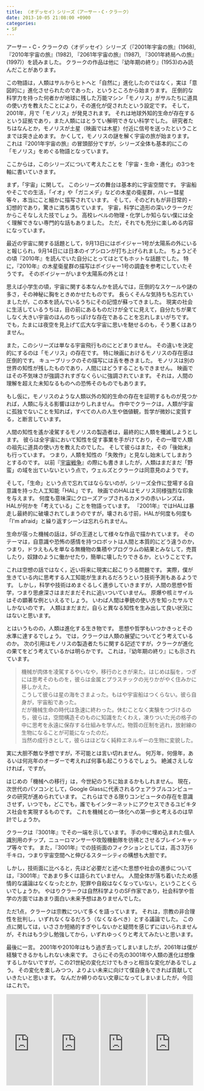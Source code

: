 ```yaml
---
title: 〈オデッセイ〉シリーズ（アーサー・C・クラーク）
date: 2013-10-05 21:08:00 +0900
categories:
- SF
---
```


アーサー・C・クラークの〈オデッセイ〉シリーズ（『2001年宇宙の旅』(1968), 『2010年宇宙の旅』(1982), 『2061年宇宙の旅』(1987), 『3001年終局への旅』(1997)）を読みました。
クラークの作品は他に『幼年期の終り』(1953)のみ読んだことがあります。

この物語は，人類はサルからヒトへと「自然に」進化したのではなく，実は「意図的に」進化させられたのであった，というところから始まります。
圧倒的な科学力を持った何者かが地球に残した万能マシン「モノリス」がサルたちに道具の使い方を教えたことにより，その進化が促されたという設定です。
そして，2001年，月で「モノリス」が発見されます。
それは地球外知的生命が存在するという証拠であり，また人類にはとうてい解明できない科学でした。
研究者たちはなんとか，モノリスが土星（映画では木星）付近に信号を送ったということまでは突き止めます。
かくして，モノリスの謎を解く宇宙の旅が始まります。
これは『2001年宇宙の旅』の冒頭部分ですが，シリーズ全体も基本的にこの「モノリス」をめぐる物語となっています。

ここからは，このシリーズについて考えたことを「宇宙・生命・進化」の3つを軸に書いていきます。

まず，「宇宙」に関して。
このシリーズの舞台は基本的に宇宙空間です。
宇宙船やそこでの生活，「イオ」や「ガニメデ」などの木星の衛星群，ハレー彗星等々，本当にこと細かに描写されています。
そして，そのどれもが非日常的・幻想的であり，驚きに満ち満ちています。
宇宙，科学に造形の深いクラークだからこそなしえた技でしょう。
高校レベルの物理・化学しか知らない僕には全く理解できない専門的な話もありました。
ただ，それでも充分に楽しめる内容になっています。

最近の宇宙に関する話題として，9月13日にはボイジャー1号が太陽系の外にいると報じられ，9月14日には日本のイプシロンが打ち上げられました。
ちょうどその頃『2010年』を読んでいた自分にとってはとてもホットな話題でした。
特に，『2010年』の木星衛星群の描写はボイジャー1号の調査を参考にしていたそうです。
そのボイジャーがいまや太陽系の外とは！

思えば小学生の頃，宇宙に関する本なんかを読んでは，圧倒的なスケールや謎の多さ，その神秘に胸をときめかせたものです。
長らくそんな気持ちも忘れていましたが，この本を読んでいるうちにその記憶が蘇ってきました。
現実の社会に生活しているうちは，目の前にあるものだけが全てに見えて，自分たちが果てしなく大きい宇宙のほんのちっぽけな存在であることを忘れしまいがちです。
でも，たまには夜空を見上げて広大な宇宙に思いを馳せるのも，そう悪くはありません。

また，このシリーズは単なる宇宙飛行ものにとどまりません。
その違いを決定的にするのは「モノリス」の存在です。
特に映画におけるモノリスの存在感は圧倒的です。
キューブリックのその描写には舌を巻きました。
モノリスは別の世界の知性が残したものであり，人間にはどうすることもできません。
映画ではその不気味さが強調されすぎなくらいに強調されています。
それは，人間の理解を超えた未知なるものへの恐怖そのものでもあります。

もし仮に，モノリスのような人類以外の知的生命の存在を証明するものが見つかれば，人類に与える影響ははかりしれません。
作中でクラークは，人類が宇宙に孤独でないことを知れば，すべての人の人生や価値観，哲学が微妙に変質する，と断言しています。

人間の知性を遙か凌駕するモノリスの製造者は，最終的に人類を殲滅しようとします。
彼らは全宇宙において知性を促す事業を手がけており，その一環で人類の祖先に道具の使い方を教えたのでした。
そして彼らはまた，その「後始末」も行っています。
つまり，人類を知性の「失敗作」と見なし始末してしまおうとするのです。
以前『[宇宙戦争](https://blog.sankichi.net/sf/the_war_of_the_worlds/)』の際にも書きましたが，人類はまだまだ「野蛮」の域を出ていないという点で，ウェルズとクラークは同意見のようです。

そして，「生命」という点で忘れてはならないのが，シリーズ全作に登場する自意識を持った人工知能「HAL」です。
映画でのHALはモノリス同様強烈な印象を与えます。
何度も意味深にクローズアップされるカメラの赤いレンズは，HALが何かを「考えている」ことを物語っています。
『2001年』ではHALは暴走し最終的に破壊されてしまうのですが，壊される寸前，HALが何度も何度も「I'm afraid」と繰り返すシーンは忘れられません。

生命が宿った機械の話は，SFの王道として様々な作品で描かれています。
そのテーマは，自意識や恐怖の感情を持つロボットは人間と本質的にどう違うのか，つまり，ドラえもんを単なる無機物の集積やプログラムの結果とみなして，売買したり，奴隷のように働かせたり，簡単に壊したりできるか，ということです。

これは空想の話ではなく，近い将来に現実に起こりうる問題です。
実際，僕が生きている内に思考する人工知能が生まれるだろうという技術予測もあるようです。
しかし，科学や技術はめまぐるしく進歩していきますが，人間の思想や哲学，つまり思慮深さはまだまだそれに追いついていません。
原爆や核ミサイルはその顕著な例といえるでしょう。
いわば人間は拳銃の使い方を知ったサルでしかないのです。
人類はまだまだ，自らと異なる知性を生み出して良い状況にはないと思います。

とはいうものの，人類は進化する生き物です。
思想や哲学もいつかきっとその水準に達するでしょう。
では，クラークは人類の展望についてどう考えているのか。
次の引用はモノリスの製造者たちに関する記述ですが，クラークが進化の果てをどう考えているかは明らかです。
これは，『幼年期の終り』にも示されています。

> 機械が肉体を凌駕するやいなや，移行のときが来た。はじめは脳を，つぎには思考そのものを，彼らは金属とプラスチックの光りかがやく住みかに移しかえた。  
こうして彼らは星の海をさまよった。もはや宇宙船はつくらない。彼ら自身が，宇宙船であった。  
だが機械生命の時代は急速に終わった。休むことなく実験をつづけるのち，彼らは，空間構造そのものに知識をたくわえ，凍りついた光の格子の中に思考を永遠に保存する仕組みを学んだ。物質の圧制を逃れ，放射線の生物になることが可能になったのだ。  
当然の成行きとして，彼らはほどなく純粋エネルギーの生物に変貌した。

実に大胆不敵な予想ですが，不可能とは言い切れません。
何万年，何億年，あるいは何兆年のオーダーで考えれば何事も起こりうるでしょう。
絶滅さえしなければ，ですが。

はじめの「機械への移行」は，今世紀のうちに始まるかもしれません。
現在，次世代のパソコンとして，Google Glassに代表されるウェアラブルコンピュータの研究が進められています。
これらはできる限りコンピュータの存在を意識させず，いつでも，どこでも，誰でもインターネットにアクセスできるユビキタス社会を実現するものです。
これを機械との一体化への第一歩と考えるのは早計でしょうか。

クラークは『3001年』でその一端を示しています。
手の中に埋め込まれた個人識別用のチップ，ニューロマンサーや攻殻機動隊を彷彿とさせるブレインキャップ等々です。
また，『3001年』での技術面のフィクションとしては，高さ3万6千キロ，つまり宇宙空間へと伸びるスターシティの構想も大胆です。

しかし，技術面に比べると，先ほど必要だと述べた思想や社会の進歩については，『3001年』であまり多くは語られていません。
人間全体が落ち着いたため感情的な議論はなくなったとか，犯罪や自殺はなくなっていない，ということくらいでしょうか。
やはりクラークは自然科学よりのSF作家であり，社会科学や哲学の方面ではあまり面白い未来予想はありませんでした。

ただ1点，クラークは宗教について多くを語っています。
それは，宗教の非合理性を批判し，いずれなくなるだろう（なくなるべき）とする議論でした。
この点に関しては，いささか短絡的すぎやしないかと疑問を感じずにはいられませんが，それはもう少し勉強してから，いずれゆっくりと考えてみたいと思います。

最後に一言。
2001年や2010年はもう過ぎ去ってしまいましたが，2061年は僕が経験できるかもしれない未来です。
さらにその先の3001年や人類の進化は想像するしかないですが，この21世紀の変化だけでもきっと相当な変化があるでしょう。
その変化を楽しみつつ，よりよい未来に向けて僕自身もできれば貢献していきたいと思います。
なんだか締りのない文章になってしまいましたが，今回はこれで。

<iframe src="http://rcm-fe.amazon-adsystem.com/e/cm?lt1=_blank&IS2=1&nou=1&t=sankichi92-22&o=9&p=8&l=as4&m=amazon&f=ifr&ref=ss_til&asins=415011000X" style="width:120px;height:240px;" scrolling="no" marginwidth="0" marginheight="0" frameborder="0"></iframe>
<iframe src="http://rcm-fe.amazon-adsystem.com/e/cm?lt1=_blank&IS2=1&nou=1&t=sankichi92-22&o=9&p=8&l=as4&m=amazon&f=ifr&ref=ss_til&asins=4150117330" style="width:120px;height:240px;" scrolling="no" marginwidth="0" marginheight="0" frameborder="0"></iframe>
<iframe src="http://rcm-fe.amazon-adsystem.com/e/cm?lt1=_blank&IS2=1&nou=1&t=sankichi92-22&o=9&p=8&l=as4&m=amazon&f=ifr&ref=ss_til&asins=4150110964" style="width:120px;height:240px;" scrolling="no" marginwidth="0" marginheight="0" frameborder="0"></iframe>
<iframe src="http://rcm-fe.amazon-adsystem.com/e/cm?lt1=_blank&IS2=1&nou=1&t=sankichi92-22&o=9&p=8&l=as4&m=amazon&f=ifr&ref=ss_til&asins=4150113475" style="width:120px;height:240px;" scrolling="no" marginwidth="0" marginheight="0" frameborder="0"></iframe></p>
